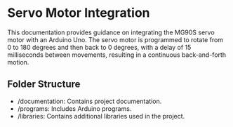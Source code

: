 # Servo Motor Integration

This documentation provides guidance on integrating the MG90S servo motor with an Arduino Uno. The servo motor is programmed to rotate from 0 to 180 degrees and then back to 0 degrees, with a delay of 15 milliseconds between movements, resulting in a continuous back-and-forth motion.

## Folder Structure

- /documentation: Contains project documentation.
- /programs: Includes Arduino programs.
- /libraries: Contains additional libraries used in the project.
